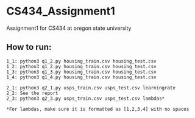 # CS434_Assignment1
Assignment1 for CS434 at oregon state university

## How to run:
    1_1: python3 q1_2.py housing_train.csv housing_test.csv
    1_2: python3 q1_2.py housing_train.csv housing_test.csv
    1_3: python3 q1_3.py housing_train.csv housing_test.csv
    1_4: python3 q1_4.py housing_train.csv housing_test.csv

    2_1: python3 q2_1.py usps_train.csv usps_test.csv learningrate
    2_2: See the report
    2_3: python3 q2_3.py usps_train.csv usps_test.csv lambdas*
    
    *For lambdas, make sure it is formatted as [1,2,3,4] with no spaces
    
    

